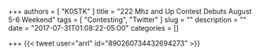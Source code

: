 +++
authors = [ "K0STK" ]
title = "222 Mhz and Up Contest Debuts August 5-6 Weekend"
tags = [ "Contesting", "Twitter" ]
slug = ""
description = ""
date = "2017-07-31T01:08:22-05:00"
categories = []

+++
{{< tweet user="arrl" id="890260734432694273" >}}
<!--more-->
